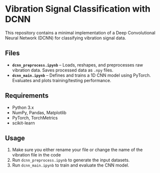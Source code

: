 # Vibration Signal Classification with DCNN

This repository contains a minimal implementation of a Deep Convolutional Neural Network (DCNN) for classifying vibration signal data.

## Files

- **`dcnn_preprocess.ipynb`** – Loads, reshapes, and preprocesses raw vibration data. Saves processed data as `.npy` files.
- **`dcnn_main.ipynb`** – Defines and trains a 1D CNN model using PyTorch. Evaluates and plots training/testing performance.

## Requirements

- Python 3.x  
- NumPy, Pandas, Matplotlib  
- PyTorch, TorchMetrics  
- scikit-learn

## Usage

1. Make sure you either rename your file or change the name of the vibration file in the code
1. Run `dcnn_preprocess.ipynb` to generate the input datasets.
1. Run `dcnn_main.ipynb` to train and evaluate the CNN model.
